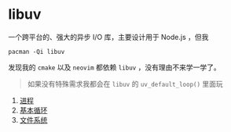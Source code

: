 # libuv

一个跨平台的、强大的异步 I/O 库，主要设计用于 Node.js ，但我

```shell
pacman -Qi libuv
```

发现我的 `cmake` 以及 `neovim` 都依赖 `libuv` ，没有理由不来学一学了。

> 如果没有特殊需求我都会在 `libuv` 的 `uv_default_loop()` 里面玩

1. [进程](./01.进程.md)
1. [基本循环](./02.基本循环.md)
1. [文件系统](./03.文件系统.md)
